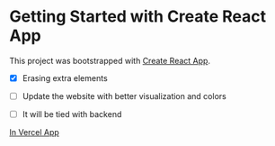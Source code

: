 # Getting Started with Create React App

This project was bootstrapped with [Create React App](https://github.com/facebook/create-react-app).

- [x] Erasing extra elements
- [ ] Update the website with better visualization and colors
- [ ] It will be tied with backend


[In Vercel App](https://react-todo-app-puce.vercel.app/)

